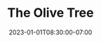 ---
title: 'The Olive Tree'
date: 2023-01-01T08:30:00-07:00
draft: false
sections:
  - title: "To Start"
    items:
      - name: "Caprese Salad"
        description: "Fresh tomatoes, mozzarella cheese, basil, olive oil, and balsamic glaze."
  - title: "Main Course"
    items:
      - name: "Grilled Salmon"
        description: "Fresh grilled salmon served with roasted vegetables and lemon butter sauce."
---